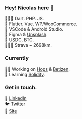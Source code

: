 ### Hey! Nicolas here 👋 

👨🏽‍💻 Dart. PHP. JS.<br>
🤖 Flutter. Vue. WP/WooCommerce.<br>
🧰 VSCode & Android Studio.<br>
🎨 Figma & [Unsplash](https://unsplash.com/es/@minimo_io).<br>
🦄 USDC, BTC.<br>
🚴🏼‍♂️ Strava ~ 2698km.<br>

### Currently
👨‍💻 Working on [Hops](https://hops.uy) & [Betizen](https://betizen.org).<br>
📖 Learning [Solidity](https://soliditylang.org/).

### Get in touch.
💼 [LinkedIn](https://www.linkedin.com/in/nicolas-erramuspe/)<br>
🐦 [Twitter](https://twitter.com/minimo_io)<br>
🚀 [Site](https://minimo.io)<br>
